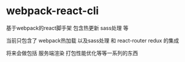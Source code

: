 # webpack-react-cli
基于webpack的react脚手架 包含热更新 sass处理 等

当前只包含了 webpack热加载 以及sass处理 和 react-router redux 的集成

将来会做包括 服务端渲染 打包性能优化等等一系列的东西

